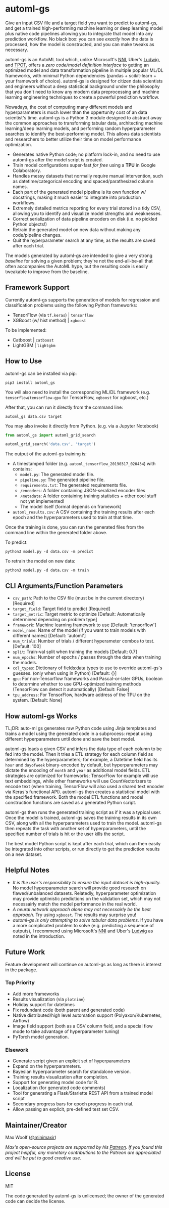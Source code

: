 # automl-gs

Give an input CSV file and a target field you want to predict to automl-gs, and get a trained high-performing machine learning or deep learning model plus native code pipelines allowing you to integrate that model into any prediction workflow. No black box: you can see *exactly* how the data is processed, how the model is constructed, and you can make tweaks as necessary.

automl-gs is an AutoML tool which, unlike Microsoft's [NNI](https://github.com/Microsoft/nni), Uber's [Ludwig](https://github.com/uber/ludwig), and [TPOT](https://github.com/EpistasisLab/tpot), offers a *zero code/model definition interface* to getting an optimized model and data transformation pipeline in multiple popular ML/DL frameworks, with minimal Python dependencies (pandas + scikit-learn + your framework of choice). automl-gs is designed for citizen data scientists and engineers without a deep statistical background under the philosophy that you don't need to know any modern data preprocessing and machine learning engineering techniques to create a powerful prediction workflow.

Nowadays, the cost of computing many different models and hyperparameters is much lower than the oppertunity cost of an data scientist's time. automl-gs is a Python 3 module designed to abstract away the common approaches to transforming tabular data, architecting machine learning/deep learning models, and performing random hyperparameter searches to identify the best-performing model. This allows data scientists and researchers to better utilize their time on model performance optimization.

* Generates native Python code; no platform lock-in, and no need to use automl-gs after the model script is created.
* Train model configurations super-fast *for free* using a **TPU** in Google Colaboratory.
* Handles messy datasets that normally require manual intervention, such as datetime/categorical encoding and spaced/parathesized column names.
* Each part of the generated model pipeline is its own function w/ docstrings, making it much easier to integrate into production workflows.
* Extremely detailed metrics reporting for every trial stored in a tidy CSV, allowing you to identify and visualize model strengths and weaknesses.
* Correct serialization of data pipeline encoders on disk (i.e. no pickled Python objects!)
* Retrain the generated model on new data without making any code/pipeline changes.
* Quit the hyperparameter search at any time, as the results are saved after each trial.

The models generated by automl-gs are intended to give a very strong *baseline* for solving a given problem; they're not the end-all-be-all that often accompanies the AutoML hype, but the resulting code is easily tweakable to improve from the baseline.

## Framework Support

Currently automl-gs supports the generation of models for regression and classification problems using the following Python frameworks:

* TensorFlow (via `tf.keras`) | `tensorflow`
* XGBoost (w/ hist method) | `xgboost`

To be implemented:

* Catboost | `catboost`
* LightGBM | `lightgbm`

## How to Use

automl-gs can be installed via pip:

```shell
pip3 install automl_gs
```

You will also need to install the corresponding ML/DL framework (e.g. `tensorflow`/`tensorflow-gpu` for TensorFlow, `xgboost` for xgboost, etc.)

After that, you can run it directly from the command line:

```shell
automl_gs data.csv target
```

You may also invoke it directly from Python. (e.g. via a Jupyter Notebook)

```python
from automl_gs import automl_grid_search

automl_grid_search('data.csv', 'target')
```

The output of the automl-gs training is:

* A timestamped folder (e.g. `automl_tensorflow_20190317_020434`) with contains:
  * `model.py`: The generated model file.
  * `pipeline.py`: The generated pipeline file.
  * `requirements.txt`: The generated requirements file.
  * `/encoders`: A folder containing JSON-seralized encoder files
  * `/metadata`: A folder containing training statistics + other cool stuff not yet implemented!
  * The model itself (format depends on framework)
* `automl_results.csv`: A CSV containing the training results after each epoch and the hyperparameters used to train at that time.

Once the training is done, you can run the generated files from the command line within the generated folder above.

To predict:

```shell
python3 model.py -d data.csv -m predict
```

To retrain the model on new data:

```shell
python3 model.py -d data.csv -m train
```

## CLI Arguments/Function Parameters

* `csv_path`: Path to the CSV file (must be in the current directory) [Required]
* `target_field`: Target field to predict [Required]
* `target_metric`: Target metric to optimize [Default: Automatically determined depending on problem type]
* `framework`: Machine learning framework to use [Default: 'tensorflow']
* `model_name`: Name of the model (if you want to train models with different names) [Default: 'automl']
* `num_trials`: Number of trials / different hyperameter combos to test. [Default: 100]
* `split`: Train-val split when training the models [Default: 0.7]
* `num_epochs`: Number of epochs / passes through the data when training the models.
* `col_types`: Dictionary of fields:data types to use to override automl-gs's guesses. (only when using in Python) [Default: {}]
* `gpu`: For non-Tensorflow frameworks and Pascal-or-later GPUs, boolean to determine whether to use GPU-optimized training methods (TensorFlow can detect it automatically) [Default: False]
* `tpu_address`: For TensorFlow, hardware address of the TPU on the system. [Default: None]

## How automl-gs Works

TL;DR: auto-ml gs generates raw Python code using Jinja templates and trains a model using the generated code in a subprocess: repeat using different hyperparameters until done and save the best model.

automl-gs loads a given CSV and infers the data type of each column to be fed into the model. Then it tries a ETL strategy for each column field as determined by the hyperparameters; for example, a Datetime field has its `hour` and `dayofweek` binary-encoded by default, but hyperparameters may dictate the encoding of `month` and `year` as additional model fields. ETL strategies are optimized for frameworks; TensorFlow for example will use text embeddings, while other frameworks will use CountVectorizers to encode text (when training, TensorFlow will also used a shared text encoder via Keras's functional API). automl-gs then creates a statistical model with the specified framework. Both the model ETL functions and model construction functions are saved as a generated Python script.

automl-gs then runs the generated training script as if it was a typical user. Once the model is trained, automl-gs saves the training results in its own CSV, along with all the hyperparameters used to train the model. automl-gs then repeats the task with another set of hyperparameters, until the specified number of trials is hit or the user kills the script.

The best model Python script is kept after each trial, which can then easily be integrated into other scripts, or run directly to get the prediction results on a new dataset.

## Helpful Notes

* *It is the user's responsibility to ensure the input dataset is high-quality.* No model hyperparameter search will provide good research on flawed/unbalanced datasets. Relatedly, hyperparameter optimization may provide optimistic predictions on the validation set, which may not necessairly match the model performance in the real world.
* *A neural network approach alone may not necessairly be the best approach*. Try using `xgboost`. The results may surprise you!
* *automl-gs is only attempting to solve tabular data problems.* If you have a more complicated problem to solve (e.g. predicting a sequence of outputs), I recommend using Microsoft's [NNI](https://github.com/Microsoft/nni) and Uber's [Ludwig](https://github.com/uber/ludwig) as noted in the introduction.

## Future Work

Feature development will continue on automl-gs as long as there is interest in the package.

### Top Priority

* Add more frameworks
* Results visualization (via `plotnine`)
* Holiday support for datetimes
* Fix redundant code (both parent and generated code)
* Native distributed/high level automation support (Polyaxon/Kubernetes, Airflow)
* Image field support (both as a CSV column field, and a special flow mode to take advantage of hyperparameter tuning)
* PyTorch model generation.

### Elsework

* Generate script given an explicit set of hyperparameters
* Expand on the hyperparameters.
* Bayesian hyperparameter search for standalone version.
* Training results visualization after completion.
* Support for generating model code for R.
* Localization (for generated code comments)
* Tool for generating a Flask/Starlette REST API from a trained model script
* Secondary progress bars for epoch progress in each trial.
* Allow passing an explicit, pre-defined test set CSV.

## Maintainer/Creator

Max Woolf ([@minimaxir](http://minimaxir.com))

*Max's open-source projects are supported by his [Patreon](https://www.patreon.com/minimaxir). If you found this project helpful, any monetary contributions to the Patreon are appreciated and will be put to good creative use.*

## License

MIT

The code generated by automl-gs is unlicensed; the owner of the generated code can decide the license.
